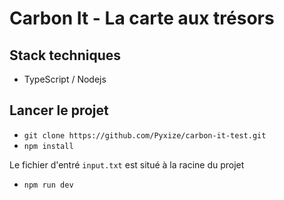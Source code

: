# Carbon It - La carte aux trésors

## Stack techniques

- TypeScript / Nodejs

## Lancer le projet

- ```git clone https://github.com/Pyxize/carbon-it-test.git ```
- ```npm install```

Le fichier d'entré ```input.txt``` est situé à la racine du projet

- ```npm run dev```